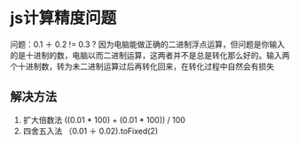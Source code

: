 # js计算精度问题
问题：0.1 ＋ 0.2 != 0.3 ?
因为电脑能做正确的二进制浮点运算，但问题是你输入的是十进制的数，电脑以而二进制运算，这两者并不是总是转化那么好的。输入两个十进制数，转为未二进制运算过后再转化回来，在转化过程中自然会有损失
## 解决方法
1. 扩大倍数法 ((0.01 * 100) + (0.01 * 100)) / 100
2. 四舍五入法 （0.01 ＋ 0.02).toFixed(2)